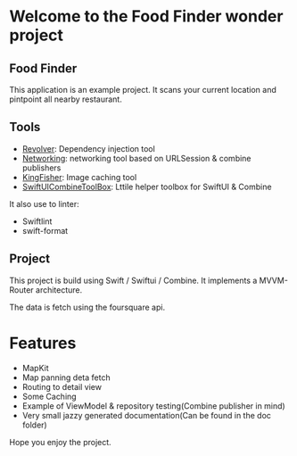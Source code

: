 # Welcome to the Food Finder wonder project

## Food Finder
This application is an example project.
It scans your current location and pintpoint all nearby restaurant.

## Tools
* [Revolver](https://github.com/hmlongco/Resolver): Dependency injection tool
* [Networking](https://github.com/freshOS/Networking): networking tool based on URLSession & combine publishers
* [KingFisher](https://github.com/onevcat/Kingfisher): Image caching tool
* [SwiftUICombineToolBox](https://github.com/lukacs-m/SwiftUICombineToolBox): Lttile helper toolbox for SwiftUI & Combine

It also use to linter:
* Swiftlint
* swift-format

## Project

This project is build using Swift / Swiftui / Combine.
It implements a MVVM-Router architecture.

The data is fetch using the foursquare api.

# Features

* MapKit
* Map panning deta fetch
* Routing to detail view
* Some Caching
* Example of ViewModel & repository testing(Combine publisher in mind)
* Very small jazzy generated documentation(Can be found in the doc folder)

Hope you enjoy the project.
